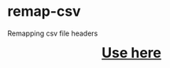 # remap-csv
Remapping csv file headers

<h1 align="center"  style="margin-top: 0px">
<a href="https://david-loe.github.io/remap-csv/">Use here</a>
</h3>

